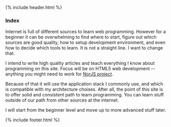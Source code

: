 {% include header.html %}

### Index

Internet is full of different sources to learn web programming. However for a 
beginner it can be overwhelming to find where to start, figure out which 
sources are good quality, how to setup development environment, and even how to 
decide which tools to learn. It is not a straight line. I want to change that.

I intend to write high quality articles and teach everything I know about 
programming on this site. Focus will be on HTML5 web development -- anything 
you might need to work for [NorJS project](http://www.norjs.com).

Because of that it will use the application stack I commonly use, and which is 
compatible with my architecture choises. After all, the point of this site is 
to offer solid and consistent path to learn programming. You can learn stuff 
outside of our path from other sources at the internet.

I will start from the beginner level and move up to more advanced stuff later. 

{% include footer.html %}
